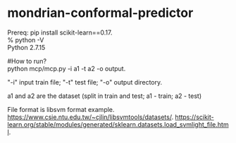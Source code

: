# mondrian-conformal-predictor
Prereq: 
pip install scikit-learn==0.17. <br>
% python -V                
Python 2.7.15


#How to run?  
python mcp/mcp.py -i a1 -t a2 -o output. <br>

"-i" input train file; "-t" test file; "-o" output directory. 

a1 and a2 are the dataset (split in train and test; a1 - train; a2 - test)

File format is libsvm format example. 
https://www.csie.ntu.edu.tw/~cjlin/libsvmtools/datasets/. 
https://scikit-learn.org/stable/modules/generated/sklearn.datasets.load_svmlight_file.html. 

 
